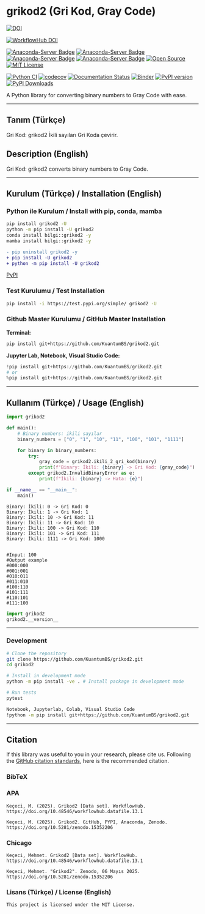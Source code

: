 # grikod2 (Gri Kod, Gray Code)

[![DOI](https://zenodo.org/badge/DOI/10.5281/zenodo.15352206.svg)](https://doi.org/10.5281/zenodo.15352206)

[![WorkflowHub DOI](https://img.shields.io/badge/DOI-10.48546%2Fworkflowhub.datafile.13.1-blue)](https://doi.org/10.48546/workflowhub.datafile.13.1)

[![Anaconda-Server Badge](https://anaconda.org/bilgi/grikod2/badges/version.svg)](https://anaconda.org/bilgi/grikod2)
[![Anaconda-Server Badge](https://anaconda.org/bilgi/grikod2/badges/latest_release_date.svg)](https://anaconda.org/bilgi/grikod2)
[![Anaconda-Server Badge](https://anaconda.org/bilgi/grikod2/badges/platforms.svg)](https://anaconda.org/bilgi/grikod2)
[![Anaconda-Server Badge](https://anaconda.org/bilgi/grikod2/badges/license.svg)](https://anaconda.org/bilgi/grikod2)
[![Open Source](https://img.shields.io/badge/Open%20Source-Open%20Source-brightgreen.svg)](https://opensource.org/)
[![MIT License](https://img.shields.io/badge/License-MIT-yellow.svg)](https://opensource.org/licenses/MIT)

[![Python CI](https://github.com/KuantumBS/grikod2/actions/workflows/python_ci.yml/badge.svg?branch=main)](https://github.com/KuantumBS/grikod2/actions/workflows/python_ci.yml)
[![codecov](https://codecov.io/gh/KuantumBS/grikod2/graph/badge.svg?token=06FRSZ02SJ)](https://codecov.io/gh/KuantumBS/grikod2)
[![Documentation Status](https://readthedocs.org/projects/grikod2/badge/?version=latest)](https://grikod2.readthedocs.io/en/latest/)
[![Binder](https://terrarium.evidencepub.io/badge_logo.svg)](https://terrarium.evidencepub.io/v2/gh/KuantumBS/grikod2/HEAD)
[![PyPI version](https://badge.fury.io/py/grikod2.svg)](https://badge.fury.io/py/grikod2)
[![PyPI Downloads](https://static.pepy.tech/badge/grikod2)](https://pepy.tech/projects/grikod2)


A Python library for converting binary numbers to Gray Code with ease.

---

## Tanım (Türkçe)
Gri Kod: grikod2 İkili sayıları Gri Koda çevirir.

## Description (English)
Gri Kod: grikod2 converts binary numbers to Gray Code.

---

## Kurulum (Türkçe) / Installation (English)

### Python ile Kurulum / Install with pip, conda, mamba
```bash
pip install grikod2 -U
python -m pip install -U grikod2
conda install bilgi::grikod2 -y
mamba install bilgi::grikod2 -y
```

```diff
- pip uninstall grikod2 -y
+ pip install -U grikod2
+ python -m pip install -U grikod2
```

[PyPI](https://pypi.org/project/grikod2/)

### Test Kurulumu / Test Installation

```bash
pip install -i https://test.pypi.org/simple/ grikod2 -U
```

### Github Master Kurulumu / GitHub Master Installation

**Terminal:**

```bash
pip install git+https://github.com/KuantumBS/grikod2.git
```

**Jupyter Lab, Notebook, Visual Studio Code:**

```python
!pip install git+https://github.com/KuantumBS/grikod2.git
# or
%pip install git+https://github.com/KuantumBS/grikod2.git
```

---

## Kullanım (Türkçe) / Usage (English)

```python
import grikod2

def main():
    # Binary numbers: ikili sayılar
    binary_numbers = ["0", "1", "10", "11", "100", "101", "1111"]

    for binary in binary_numbers:
        try:
            gray_code = grikod2.ikili_2_gri_kod(binary)
            print(f"Binary: İkili: {binary} -> Gri Kod: {gray_code}")
        except grikod2.InvalidBinaryError as e:
            print(f"İkili: {binary} -> Hata: {e}")

if __name__ == "__main__":
    main()
```
```
Binary: İkili: 0 -> Gri Kod: 0
Binary: İkili: 1 -> Gri Kod: 1
Binary: İkili: 10 -> Gri Kod: 11
Binary: İkili: 11 -> Gri Kod: 10
Binary: İkili: 100 -> Gri Kod: 110
Binary: İkili: 101 -> Gri Kod: 111
Binary: İkili: 1111 -> Gri Kod: 1000


#Input: 100
#Output example
#000:000
#001:001
#010:011
#011:010
#100:110
#101:111
#110:101
#111:100
```

```python
import grikod2
grikod2.__version__
```
---

### Development
```bash
# Clone the repository
git clone https://github.com/KuantumBS/grikod2.git
cd grikod2

# Install in development mode
python -m pip install -ve . # Install package in development mode

# Run tests
pytest

Notebook, Jupyterlab, Colab, Visual Studio Code
!python -m pip install git+https://github.com/KuantumBS/grikod2.git
```
---

## Citation

If this library was useful to you in your research, please cite us. Following the [GitHub citation standards](https://docs.github.com/en/github/creating-cloning-and-archiving-repositories/creating-a-repository-on-github/about-citation-files), here is the recommended citation.

### BibTeX


### APA

```
Keçeci, M. (2025). Grikod2 [Data set]. WorkflowHub. https://doi.org/10.48546/workflowhub.datafile.13.1

Keçeci, M. (2025). Grikod2. GitHub, PYPI, Anaconda, Zenodo. https://doi.org/10.5281/zenodo.15352206

```

### Chicago

```
Keçeci, Mehmet. Grikod2 [Data set]. WorkflowHub. https://doi.org/10.48546/workflowhub.datafile.13.1

Keçeci, Mehmet. "Grikod2". Zenodo, 06 Mayıs 2025. https://doi.org/10.5281/zenodo.15352206

```


### Lisans (Türkçe) / License (English)

```
This project is licensed under the MIT License.
```
